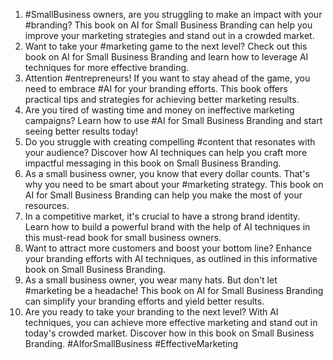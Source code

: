 1. #SmallBusiness owners, are you struggling to make an impact with your #branding? This book on AI for Small Business Branding can help you improve your marketing strategies and stand out in a crowded market.
2. Want to take your #marketing game to the next level? Check out this book on AI for Small Business Branding and learn how to leverage AI techniques for more effective branding.
3. Attention #entrepreneurs! If you want to stay ahead of the game, you need to embrace #AI for your branding efforts. This book offers practical tips and strategies for achieving better marketing results.
4. Are you tired of wasting time and money on ineffective marketing campaigns? Learn how to use #AI for Small Business Branding and start seeing better results today!
5. Do you struggle with creating compelling #content that resonates with your audience? Discover how AI techniques can help you craft more impactful messaging in this book on Small Business Branding.
6. As a small business owner, you know that every dollar counts. That's why you need to be smart about your #marketing strategy. This book on AI for Small Business Branding can help you make the most of your resources.
7. In a competitive market, it's crucial to have a strong brand identity. Learn how to build a powerful brand with the help of AI techniques in this must-read book for small business owners.
8. Want to attract more customers and boost your bottom line? Enhance your branding efforts with AI techniques, as outlined in this informative book on Small Business Branding.
9. As a small business owner, you wear many hats. But don't let #marketing be a headache! This book on AI for Small Business Branding can simplify your branding efforts and yield better results.
10. Are you ready to take your branding to the next level? With AI techniques, you can achieve more effective marketing and stand out in today's crowded market. Discover how in this book on Small Business Branding. #AIforSmallBusiness #EffectiveMarketing
